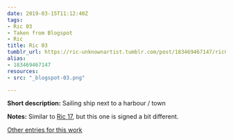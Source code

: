 ```yaml
---
date: 2019-03-15T11:12:40Z
tags:
- Ric 03
- Taken from Blogspot
- Ric
title: Ric 03
tumblr_url: https://ric-unknownartist.tumblr.com/post/183469467147/ric03
alias:
- 183469467147
resources:
- src: "_blogspot-03.png"

---
```


**Short description:** Sailing ship next to a harbour / town

**Notes:** Similar to [Ric 17](/tags/Ric-17), but this one is signed a bit different.

[Other entries for this work](/tags/Ric-03)
